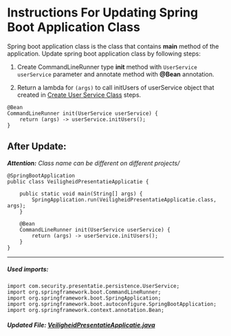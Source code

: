 # Instructions For Updating Spring Boot Application Class

Spring boot application class is the class that contains **main** method of the application.
Update spring boot application class by following steps:

1. Create CommandLineRunner type **init** method with `UserService userService` parameter and annotate method with 
**@Bean** annotation.

1. Return a lambda for `(args)` to call initUsers of userService object that created in 
[Create User Service Class](/readme/en/userService.md) steps.

```
@Bean
CommandLineRunner init(UserService userService) {
    return (args) -> userService.initUsers();
}
```

## After Update:

_**Attention:** Class name can be different on different projects/_

```
@SpringBootApplication
public class VeiligheidPresentatieApplicatie {

    public static void main(String[] args) {
        SpringApplication.run(VeiligheidPresentatieApplicatie.class, args);
    }

    @Bean
    CommandLineRunner init(UserService userService) {
        return (args) -> userService.initUsers();
    }
}
```

---
##### _Used imports:_
```
import com.security.presentatie.persistence.UserService;
import org.springframework.boot.CommandLineRunner;
import org.springframework.boot.SpringApplication;
import org.springframework.boot.autoconfigure.SpringBootApplication;
import org.springframework.context.annotation.Bean;
```

##### Updated File: [VeiligheidPresentatieApplicatie.java](../../src/main/java/com/security/presentatie/VeiligheidPresentatieApplicatie.java)
